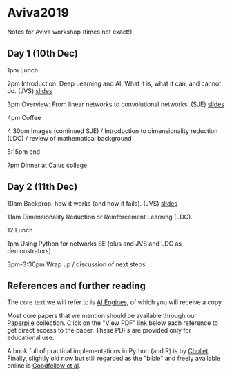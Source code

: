 # Aviva2019

Notes for Aviva workshop (times not exact!)


## Day 1 (10th Dec)


1pm Lunch

2pm Introduction: Deep Learning and AI: What it is, what it can, and cannot do. (JVS)
[slides](JVS/JVS_turingInstLec1_2019_v5.pptx.pdf)

3pm Overview: From linear networks to convolutional networks. (SJE)
[slides](sje/dl-sje.pdf)

4pm Coffee

4:30pm Images (continued SJE) / Introduction to dimensionality
reduction (LDC) / review of mathematical background

5:15pm end

7pm Dinner at Caius college


## Day 2 (11th Dec)

10am Backprop: how it works (and how it fails). (JVS)
[slides](JVS/JVS_turingInstLec2_2019_v3.pdf)

11am Dimensionality Reduction or Reinforcement Learning (LDC). 

12 Lunch

1pm Using Python for networks SE (plus and JVS and LDC as demonstrators). 

3pm-3:30pm Wrap up / discussion of next steps.


## References and further reading

The core text we will refer to is [AI
Engines](https://jim-stone.staff.shef.ac.uk/AIEngines/), of which you
will receive a copy.

Most core papers that we mention should be available through our
[Paperpile](https://paperpile.com/shared/pb4w0p) collection.  Click on
the "View PDF" link below each reference to get direct access to the
paper.  These PDFs are provided only for educational use.

A book full of practical implementations in Python (and R) is by
[Chollet](https://www.manning.com/books/deep-learning-with-python).
Finally, slightly old now but still regarded as the "bible" and freely
available online is [Goodfellow et al](http://www.deeplearningbook.org/).


